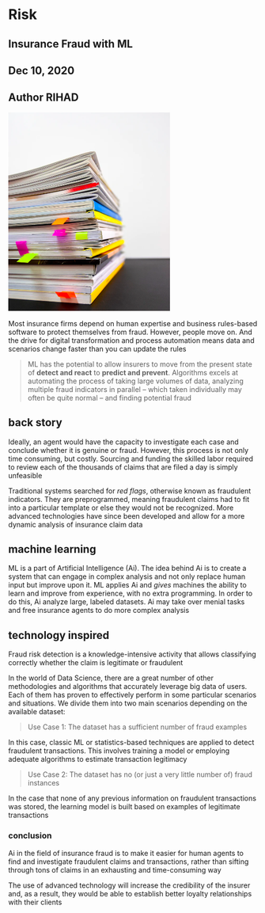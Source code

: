 # Risk
## Insurance Fraud with ML
## Dec 10, 2020
## Author RIHAD

<img src="./assets/cov.png"/>

Most insurance firms depend on human expertise and business rules-based software to protect themselves from fraud. However, people move on. And the drive for digital transformation and process automation means data and scenarios change faster than you can update the rules

>ML has the potential to allow insurers to move from the present state of **detect and react** to **predict and prevent**. Algorithms excels at automating the process of taking large volumes of data, analyzing multiple fraud indicators in parallel – which taken individually may often be quite normal – and finding potential fraud

## back story
Ideally, an agent would have the capacity to investigate each case and conclude whether it is genuine or fraud. However, this process is not only time consuming, but costly. Sourcing and funding the skilled labor required to review each of the thousands of claims that are filed a day is simply unfeasible

Traditional systems searched for *red flags*, otherwise known as fraudulent indicators. They are preprogrammed, meaning fraudulent claims had to fit into a particular template or else they would not be recognized. More advanced technologies have since been developed and allow for a more dynamic analysis of insurance claim data

## machine learning
ML is a part of Artificial Intelligence (Ai). The idea behind Ai is to create a system that can engage in complex analysis and not only replace human input but improve upon it. ML applies Ai and *gives* machines the ability to learn and improve from experience, with no extra programming. In order to do this, Ai analyze large, labeled datasets. Ai may take over menial tasks and free insurance agents to do more complex analysis

## technology inspired
Fraud risk detection is a knowledge-intensive activity that allows classifying correctly whether the claim is legitimate or fraudulent   

In the world of Data Science, there are a great number of other methodologies and algorithms that accurately leverage big data of users. Each of them has proven to effectively perform in some particular scenarios and situations. We divide them into two main scenarios depending on the available dataset:

>Use Case 1: The dataset has a sufficient number of fraud examples

In this case, classic ML or statistics-based techniques are applied to detect fraudulent transactions. This involves training a model or employing adequate algorithms to estimate transaction legitimacy

>Use Case 2: The dataset has no (or just a very little number of) fraud instances

In the case that none of any previous information on fraudulent transactions was stored, the learning model is built based on examples of legitimate transactions

### conclusion
Ai in the field of insurance fraud is to make it easier for human agents to find and investigate fraudulent claims and transactions, rather than sifting through tons of claims in an exhausting and time-consuming way

The use of advanced technology will increase the credibility of the insurer and, as a result, they would be able to establish better loyalty relationships with their clients
